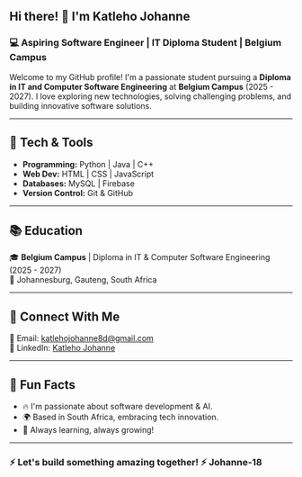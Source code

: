 ## Hi there! 👋 I'm Katleho Johanne  
### 💻 Aspiring Software Engineer | IT Diploma Student | Belgium Campus  

Welcome to my GitHub profile! I'm a passionate student pursuing a **Diploma in IT and Computer Software Engineering** at **Belgium Campus** (2025 - 2027). I love exploring new technologies, solving challenging problems, and building innovative software solutions.

---

## 🔧 Tech & Tools
- **Programming:** Python | Java | C++  
- **Web Dev:** HTML | CSS | JavaScript  
- **Databases:** MySQL | Firebase  
- **Version Control:** Git & GitHub  

---

## 📚 Education  
🎓 **Belgium Campus** | Diploma in IT & Computer Software Engineering (2025 - 2027)  
📍 Johannesburg, Gauteng, South Africa  

---

## 🔗 Connect With Me  
📧 Email: [katlehojohanne8d@gmail.com](mailto:katlehojohanne8d@gmail.com)  
💼 LinkedIn: [Katleho Johanne](https://www.linkedin.com/in/katleho-johanne-120a91369)  

---

## 🚀 Fun Facts  
- 🔥 I'm passionate about software development & AI.  
- 🌍 Based in South Africa, embracing tech innovation.  
- 🎯 Always learning, always growing!  

---

### ⚡ Let's build something amazing together! ⚡ Johanne-18
